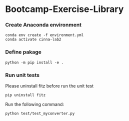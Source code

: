 # Bootcamp-Exercise-Library

### Create Anaconda environment

```
conda env create -f environment.yml
conda activate cinna-lab2
```

### Define pakage

```
python -m pip install -e . 
```

### Run unit tests
Please uninstall fitz before run the unit test

```
pip uninstall fitz
```

Run the following command:

```
python test/test_myconverter.py
```